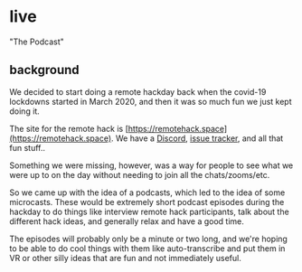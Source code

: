 # live

"The Podcast"

## background

We decided to start doing a remote hackday back when the covid-19 lockdowns started
in March 2020, and then it was so much fun we just kept doing it.

The site for the remote hack is [https://remotehack.space](https://remotehack.space). 
We have a [Discord](https://discord.gg/C4bW8v6Bf6), [issue tracker](https://github.com/remotehack/remotehack.github.io/issues), and all that fun stuff..

Something we were missing, however, was a way for people to see what we were up to
on the day without needing to join all the chats/zooms/etc.

So we came up with the idea of a podcasts, which led to the idea of some microcasts.
These would be extremely short podcast episodes during the hackday to do things like
interview remote hack participants, talk about the different hack ideas, and
generally relax and have a good time.

The episodes will probably only be a minute or two long, and we're hoping to be
able to do cool things with them like auto-transcribe and put them in VR or other
silly ideas that are fun and not immediately useful.
